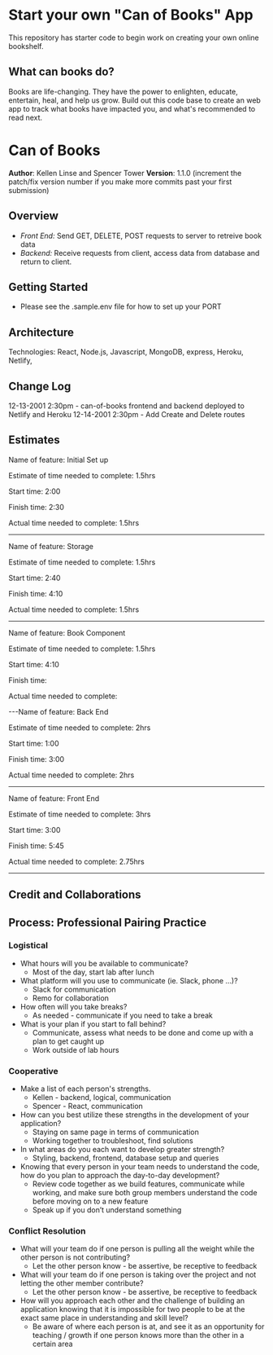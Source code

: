 # Start your own "Can of Books" App

This repository has starter code to begin work on creating your own online bookshelf.

## What can books do?

Books are life-changing. They have the power to enlighten, educate, entertain, heal, and help us grow. Build out this code base to create an web app to track what books have impacted you, and what's recommended to read next.

# Can of Books

**Author**: Kellen Linse and Spencer Tower
**Version**: 1.1.0 (increment the patch/fix version number if you make more commits past your first submission)

## Overview
- *Front End:* Send GET, DELETE, POST requests to server to retreive book data
- *Backend:* Receive requests from client, access data from database and return to client.
<!-- Provide a high level overview of what this application is and why you are building it, beyond the fact that it's an assignment for this class. (i.e. What's your problem domain?) -->

## Getting Started
- Please see the .sample.env file for how to set up your PORT
<!-- What are the steps that a user must take in order to build this app on their own machine and get it running? -->

## Architecture
<!-- Provide a detailed description of the application design. What technologies (languages, libraries, etc) you're using, and any other relevant design information. -->
Technologies: React, Node.js, Javascript, MongoDB, express, Heroku, Netlify,

## Change Log
<!-- Use this area to document the iterative changes made to your application as each feature is successfully implemented. Use time stamps. Here's an example:

01-01-2001 4:59pm - Application now has a fully-functional express server, with a GET route for the location resource. -->
12-13-2001 2:30pm - can-of-books frontend and backend deployed to Netlify and Heroku
12-14-2001 2:30pm - Add Create and Delete routes 

## Estimates
<!-- See below -->
Name of feature: Initial Set up

Estimate of time needed to complete: 1.5hrs

Start time: 2:00 

Finish time: 2:30

Actual time needed to complete: 1.5hrs

---

Name of feature: Storage

Estimate of time needed to complete: 1.5hrs

Start time: 2:40

Finish time: 4:10

Actual time needed to complete: 1.5hrs

---

Name of feature: Book Component

Estimate of time needed to complete: 1.5hrs

Start time: 4:10

Finish time: 

Actual time needed to complete: 

---Name of feature: Back End

Estimate of time needed to complete: 2hrs

Start time: 1:00

Finish time: 3:00

Actual time needed to complete: 2hrs

---

Name of feature: Front End 

Estimate of time needed to complete: 3hrs

Start time: 3:00

Finish time: 5:45

Actual time needed to complete: 2.75hrs

---

## Credit and Collaborations
<!-- Give credit (and a link) to other people or resources that helped you build this application. -->


## Process: Professional Pairing Practice

### Logistical

- What hours will you be available to communicate?
  - Most of the day, start lab after lunch
- What platform will you use to communicate (ie. Slack, phone …)?
  - Slack for communication
  - Remo for collaboration
- How often will you take breaks?
  - As needed - communicate if you need to take a break
- What is your plan if you start to fall behind?
  - Communicate, assess what needs to be done and come up with a plan to get caught up
  - Work outside of lab hours
  
### Cooperative
- Make a list of each person's strengths.
  - Kellen - backend, logical, communication
  - Spencer - React, communication
- How can you best utilize these strengths in the development of your application?
  - Staying on same page in terms of communication
  - Working together to troubleshoot, find solutions
- In what areas do you each want to develop greater strength?
  - Styling, backend, frontend, database setup and queries
- Knowing that every person in your team needs to understand the code, how do you plan to approach the day-to-day development?
  - Review code together as we build features, communicate while working, and make sure both group members understand the code before moving on to a new feature
  - Speak up if you don’t understand something

### Conflict Resolution
- What will your team do if one person is pulling all the weight while the other person is not contributing?
  - Let the other person know - be assertive, be receptive to feedback
- What will your team do if one person is taking over the project and not letting the other member contribute?
  - Let the other person know - be assertive, be receptive to feedback
- How will you approach each other and the challenge of building an application knowing that it is impossible for two people to be at the exact same place in understanding and skill level?
  - Be aware of where each person is at, and see it as an opportunity for teaching / growth if one person knows more than the other in a certain area
